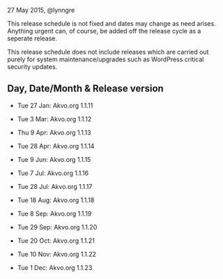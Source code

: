 27 May 2015, @lynngre

This release schedule is not fixed and dates may change as need arises.  Anything urgent can, of course, be added off the release cycle as a seperate release.

This release schedule does not include releases which are carried out purely for system maintenance/upgrades such as WordPress critical security updates.

## Day, Date/Month & Release version

* Tue 27 Jan: Akvo.org 1.1.11

* Tue  3 Mar: Akvo.org 1.1.12

* Thu  9 Apr: Akvo.org 1.1.13

* Tue 28 Apr: Akvo.org 1.1.14

* Tue  9 Jun: Akvo.org 1.1.15

* Tue  7 Jul: Akvo.org 1.1.16

* Tue 28 Jul: Akvo.org 1.1.17

* Tue 18 Aug: Akvo.org 1.1.18

* Tue  8 Sep: Akvo.org 1.1.19

* Tue 29 Sep: Akvo.org 1.1.20

* Tue 20 Oct: Akvo.org 1.1.21

* Tue 10 Nov: Akvo.org 1.1.22

* Tue  1 Dec: Akvo.org 1.1.23
